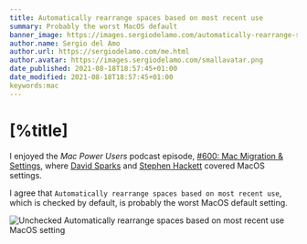 ```yaml
---
title: Automatically rearrange spaces based on most recent use
summary: Probably the worst MacOS default
banner_image: https://images.sergiodelamo.com/automatically-rearrange-spaces.png
author.name: Sergio del Amo
author.url: https://sergiodelamo.com/me.html
author.avatar: https://images.sergiodelamo.com/smallavatar.png 
date_published: 2021-08-18T18:57:45+01:00
date_modified: 2021-08-18T18:57:45+01:00
keywords:mac
---
```


# [%title]

I enjoyed the _Mac Power Users_ podcast episode, [#600: Mac Migration & Settings](https://www.relay.fm/mpu/600), where [David Sparks](https://www.macsparky.com) and [Stephen Hackett](https://512pixels.net) covered MacOS settings.

I agree that `Automatically rearrange spaces based on most recent use`, which is checked by default, is probably the worst MacOS default setting.

![Unchecked Automatically rearrange spaces based on most recent use MacOS setting](https://images.sergiodelamo.com/automatically-rearrange-spaces-based-on-most-recent-use.png)  

